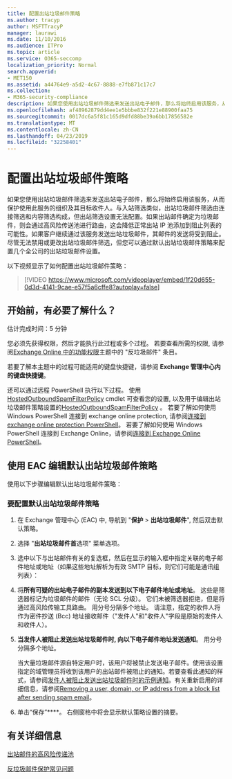 ```yaml
---
title: 配置出站垃圾邮件策略
ms.author: tracyp
author: MSFTTracyP
manager: laurawi
ms.date: 11/10/2016
ms.audience: ITPro
ms.topic: article
ms.service: O365-seccomp
localization_priority: Normal
search.appverid:
- MET150
ms.assetid: a44764e9-a5d2-4c67-8888-e7fb871c17c7
ms.collection:
- M365-security-compliance
description: 如果您使用出站垃圾邮件筛选来发送出站电子邮件，那么将始终启用该服务，从而保护使用此服务的组织及其目标收件人。
ms.openlocfilehash: af48962879dd4ee1e5bbbe832f221e88900faa75
ms.sourcegitcommit: 0017dc6a5f81c165d9dfd88be39a6bb17856582e
ms.translationtype: MT
ms.contentlocale: zh-CN
ms.lasthandoff: 04/23/2019
ms.locfileid: "32258401"
---
```

# <a name="configure-the-outbound-spam-policy"></a>配置出站垃圾邮件策略

如果您使用出站垃圾邮件筛选来发送出站电子邮件，那么将始终启用该服务，从而保护使用此服务的组织及其目标收件人。与入站筛选类似，出站垃圾邮件筛选由连接筛选和内容筛选构成，但出站筛选设置无法配置。如果出站邮件确定为垃圾邮件，则会通过高风险传送池进行路由，这会降低正常出站 IP 池添加到阻止列表的可能性。如果客户继续通过该服务发送出站垃圾邮件，其邮件的发送将受到阻止。尽管无法禁用或更改出站垃圾邮件筛选，但您可以通过默认出站垃圾邮件策略来配置几个全公司的出站垃圾邮件设置。 
  
以下视频显示了如何配置出站垃圾邮件策略：
  
> [!VIDEO https://www.microsoft.com/videoplayer/embed/1f20d655-0d3d-4141-9cae-e57f5a6cffe8?autoplay=false]
  
## <a name="what-do-you-need-to-know-before-you-begin"></a>开始前，有必要了解什么？
<a name="sectionSection0"> </a>

估计完成时间：5 分钟
  
您必须先获得权限，然后才能执行此过程或多个过程。 若要查看所需的权限, 请参阅[Exchange Online 中的功能权限](http://technet.microsoft.com/library/15073ce1-0917-403b-8839-02a2ebc96e16.aspx)主题中的 "反垃圾邮件" 条目。 
  
若要了解本主题中的过程可能适用的键盘快捷键，请参阅 **Exchange 管理中心内的键盘快捷键**。
  
还可以通过远程 PowerShell 执行以下过程。 使用[HostedOutboundSpamFilterPolicy](http://technet.microsoft.com/library/8f15c83c-c10a-4d9d-b135-35321430bdc2.aspx) cmdlet 可查看您的设置, 以及用于编辑出站垃圾邮件策略设置的[HostedOutboundSpamFilterPolicy](http://technet.microsoft.com/library/665d1b04-d4b5-4a0e-811a-4e37096ccbfd.aspx) 。 若要了解如何使用 Windows PowerShell 连接到 exchange online protection, 请参阅[连接到 exchange online protection PowerShell](https://go.microsoft.com/fwlink/p/?linkid=627290)。 若要了解如何使用 Windows PowerShell 连接到 Exchange Online，请参阅[连接到 Exchange Online PowerShell](https://go.microsoft.com/fwlink/p/?linkid=396554)。
  
## <a name="use-the-eac-to-edit-the-default-outbound-spam-policy"></a>使用 EAC 编辑默认出站垃圾邮件策略
<a name="sectionSection1"> </a>

使用以下步骤编辑默认出站垃圾邮件策略：
  
### <a name="to-configure-the-default-outbound-spam-policy"></a>要配置默认出站垃圾邮件策略

1. 在 Exchange 管理中心 (EAC) 中, 导航到 "**保护** \> **出站垃圾邮件**", 然后双击默认策略。
    
2. 选择 "**出站垃圾邮件首**选项" 菜单选项。 
    
3. 选中以下与出站邮件有关的复选框，然后在显示的输入框中指定关联的电子邮件地址或地址（如果这些地址解析为有效 SMTP 目标，则它们可能是通讯组列表）：
    
1. 将**所有可疑的出站电子邮件的副本发送到以下电子邮件地址或地址**。 这些是筛选器标记为垃圾邮件的邮件（无论 SCL 分级）。 它们未被筛选器拒绝，但是将通过高风险传输工具路由。 用分号分隔多个地址。 请注意，指定的收件人将作为密件抄送 (Bcc) 地址接收邮件（"发件人"和"收件人"字段是原始的发件人和收件人）。
    
2. **当发件人被阻止发送出站垃圾邮件时, 向以下电子邮件地址发送通知**。 用分号分隔多个地址。
    
    当大量垃圾邮件源自特定用户时，该用户将被禁止发送电子邮件。使用该设置指定的域管理员将收到该用户的出站邮件被阻止的通知。若要查看此通知的样式，请参阅[发件人被阻止发送出站垃圾邮件时的示例通知](sample-notification-when-a-sender-is-blocked-sending-outbound-spam.md)。有关重新启用的详细信息，请参阅[Removing a user, domain, or IP address from a block list after sending spam email](http://technet.microsoft.com/library/712cfcc1-31e8-4e51-8561-b64258a8f1e5.aspx)。
    
4. 单击“保存”****。 右侧窗格中将会显示默认策略设置的摘要。
    
## <a name="for-more-information"></a>有关详细信息
<a name="sectionSection2"> </a>

[出站邮件的高风险传递池](high-risk-delivery-pool-for-outbound-messages.md)
  
[反垃圾邮件保护常见问题](anti-spam-protection-faq.md)
  

